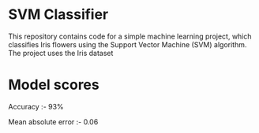 # SVM Classifier
This repository contains code for a simple machine learning project, which classifies Iris flowers using the Support Vector Machine (SVM) algorithm. The project uses the Iris dataset

# Model scores

Accuracy :- 93%

Mean absolute error :- 0.06
